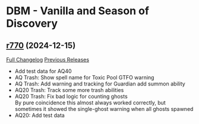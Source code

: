 # DBM - Vanilla and Season of Discovery

## [r770](https://github.com/DeadlyBossMods/DBM-Vanilla/tree/r770) (2024-12-15)
[Full Changelog](https://github.com/DeadlyBossMods/DBM-Vanilla/compare/r769...r770) [Previous Releases](https://github.com/DeadlyBossMods/DBM-Vanilla/releases)

- Add test data for AQ40  
- AQ Trash: Show spell name for Toxic Pool GTFO warning  
- AQ Trash: Add warning and tracking for Guardian add summon ability  
- AQ20 Trash: Track some more trash abilities  
- AQ20 Trash: Fix bad logic for counting ghosts  
    By pure coincidence this almost always worked correctly, but sometimes it showed the single-ghost warning when all ghosts spawned  
- AQ20: Add test data  
